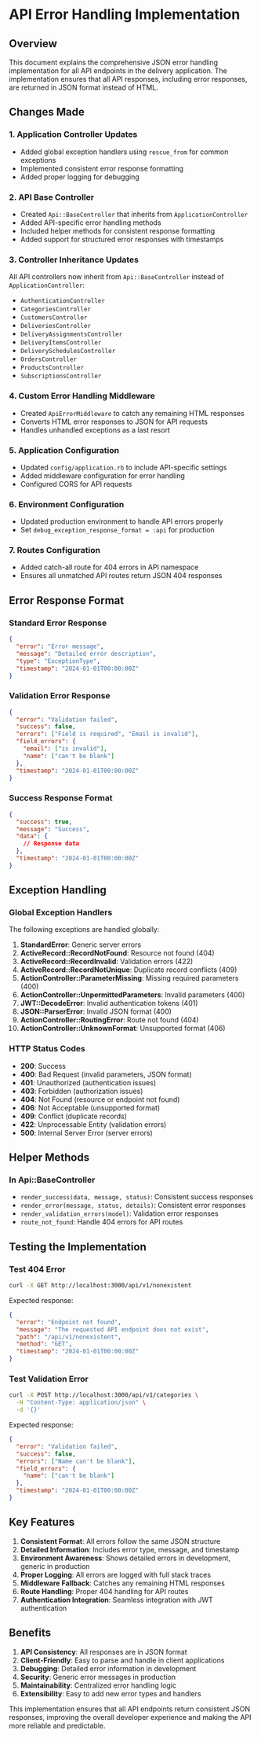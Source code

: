 # API Error Handling Implementation

## Overview
This document explains the comprehensive JSON error handling implementation for all API endpoints in the delivery application. The implementation ensures that all API responses, including error responses, are returned in JSON format instead of HTML.

## Changes Made

### 1. Application Controller Updates
- Added global exception handlers using `rescue_from` for common exceptions
- Implemented consistent error response formatting
- Added proper logging for debugging

### 2. API Base Controller
- Created `Api::BaseController` that inherits from `ApplicationController`
- Added API-specific error handling methods
- Included helper methods for consistent response formatting
- Added support for structured error responses with timestamps

### 3. Controller Inheritance Updates
All API controllers now inherit from `Api::BaseController` instead of `ApplicationController`:
- `AuthenticationController`
- `CategoriesController`
- `CustomersController`
- `DeliveriesController`
- `DeliveryAssignmentsController`
- `DeliveryItemsController`
- `DeliverySchedulesController`
- `OrdersController`
- `ProductsController`
- `SubscriptionsController`

### 4. Custom Error Handling Middleware
- Created `ApiErrorMiddleware` to catch any remaining HTML responses
- Converts HTML error responses to JSON for API requests
- Handles unhandled exceptions as a last resort

### 5. Application Configuration
- Updated `config/application.rb` to include API-specific settings
- Added middleware configuration for error handling
- Configured CORS for API requests

### 6. Environment Configuration
- Updated production environment to handle API errors properly
- Set `debug_exception_response_format = :api` for production

### 7. Routes Configuration
- Added catch-all route for 404 errors in API namespace
- Ensures all unmatched API routes return JSON 404 responses

## Error Response Format

### Standard Error Response
```json
{
  "error": "Error message",
  "message": "Detailed error description",
  "type": "ExceptionType",
  "timestamp": "2024-01-01T00:00:00Z"
}
```

### Validation Error Response
```json
{
  "error": "Validation failed",
  "success": false,
  "errors": ["Field is required", "Email is invalid"],
  "field_errors": {
    "email": ["is invalid"],
    "name": ["can't be blank"]
  },
  "timestamp": "2024-01-01T00:00:00Z"
}
```

### Success Response Format
```json
{
  "success": true,
  "message": "Success",
  "data": {
    // Response data
  },
  "timestamp": "2024-01-01T00:00:00Z"
}
```

## Exception Handling

### Global Exception Handlers
The following exceptions are handled globally:

1. **StandardError**: Generic server errors
2. **ActiveRecord::RecordNotFound**: Resource not found (404)
3. **ActiveRecord::RecordInvalid**: Validation errors (422)
4. **ActiveRecord::RecordNotUnique**: Duplicate record conflicts (409)
5. **ActionController::ParameterMissing**: Missing required parameters (400)
6. **ActionController::UnpermittedParameters**: Invalid parameters (400)
7. **JWT::DecodeError**: Invalid authentication tokens (401)
8. **JSON::ParserError**: Invalid JSON format (400)
9. **ActionController::RoutingError**: Route not found (404)
10. **ActionController::UnknownFormat**: Unsupported format (406)

### HTTP Status Codes
- **200**: Success
- **400**: Bad Request (invalid parameters, JSON format)
- **401**: Unauthorized (authentication issues)
- **403**: Forbidden (authorization issues)
- **404**: Not Found (resource or endpoint not found)
- **406**: Not Acceptable (unsupported format)
- **409**: Conflict (duplicate records)
- **422**: Unprocessable Entity (validation errors)
- **500**: Internal Server Error (server errors)

## Helper Methods

### In Api::BaseController
- `render_success(data, message, status)`: Consistent success responses
- `render_error(message, status, details)`: Consistent error responses
- `render_validation_errors(model)`: Validation error responses
- `route_not_found`: Handle 404 errors for API routes

## Testing the Implementation

### Test 404 Error
```bash
curl -X GET http://localhost:3000/api/v1/nonexistent
```

Expected response:
```json
{
  "error": "Endpoint not found",
  "message": "The requested API endpoint does not exist",
  "path": "/api/v1/nonexistent",
  "method": "GET",
  "timestamp": "2024-01-01T00:00:00Z"
}
```

### Test Validation Error
```bash
curl -X POST http://localhost:3000/api/v1/categories \
  -H "Content-Type: application/json" \
  -d '{}'
```

Expected response:
```json
{
  "error": "Validation failed",
  "success": false,
  "errors": ["Name can't be blank"],
  "field_errors": {
    "name": ["can't be blank"]
  },
  "timestamp": "2024-01-01T00:00:00Z"
}
```

## Key Features

1. **Consistent Format**: All errors follow the same JSON structure
2. **Detailed Information**: Includes error type, message, and timestamp
3. **Environment Awareness**: Shows detailed errors in development, generic in production
4. **Proper Logging**: All errors are logged with full stack traces
5. **Middleware Fallback**: Catches any remaining HTML responses
6. **Route Handling**: Proper 404 handling for API routes
7. **Authentication Integration**: Seamless integration with JWT authentication

## Benefits

1. **API Consistency**: All responses are in JSON format
2. **Client-Friendly**: Easy to parse and handle in client applications
3. **Debugging**: Detailed error information in development
4. **Security**: Generic error messages in production
5. **Maintainability**: Centralized error handling logic
6. **Extensibility**: Easy to add new error types and handlers

This implementation ensures that all API endpoints return consistent JSON responses, improving the overall developer experience and making the API more reliable and predictable.